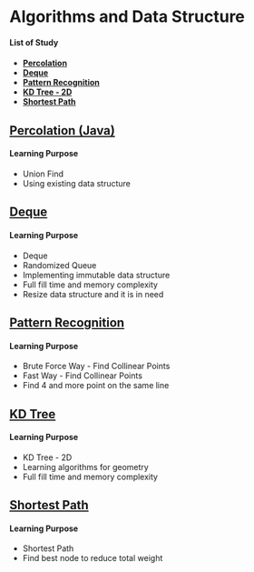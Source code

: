 # Algorithms and Data Structure

<h4>List of Study<h4>
<ul>
  <li><a href="#percolation">Percolation</a></li>
  <li><a href="#deque">Deque</a></li>
  <li><a href="#pattern">Pattern Recognition</a></li>
  <li><a href="#kdtree">KD Tree - 2D</a></li>
  <li><a href="#shortestpath">Shortest Path</a></li>
</ul>

<h2 id="percolation"><a href="https://github.com/soochangkim/algorithms/tree/master/Percolation">Percolation (Java)</a></h2>
<h4>Learning Purpose</h4>
<ul>
  <li>Union Find</li>
  <li>Using existing data structure</li>
</ul>

<h2 id="deque"><a href="https://github.com/soochangkim/algorithms/tree/master/Deque">Deque</a></h2>
<h4>Learning Purpose</h4>
<ul>
  <li>Deque</li>
  <li>Randomized Queue</li>
  <li>Implementing immutable data structure</li>
  <li>Full fill time and memory complexity</li>
  <li>Resize data structure and it is in need</li>
</ul>

<h2 id="pattern"><a href="https://github.com/soochangkim/algorithms/tree/master/Pattern%20Recognition">Pattern Recognition</a></h2>
<h4>Learning Purpose</h4>
<ul>
  <li>Brute Force Way - Find Collinear Points</li>
  <li>Fast Way - Find Collinear Points</li>
  <li>Find 4 and more point on the same line</li>
</ul>

<h2 id="kdtree"><a href="https://github.com/soochangkim/algorithms/tree/master/KDTree2D">KD Tree</a></h2>
<h4>Learning Purpose</h4>
<ul>
  <li>KD Tree - 2D</li>
  <li>Learning algorithms for geometry</li>
  <li>Full fill time and memory complexity</li>
</ul>

<h2 id="shortestpath"><a href="https://github.com/soochangkim/algorithms/tree/master/ShortestPath">Shortest Path</a></h2>
<h4>Learning Purpose</h4>
<ul>
  <li>Shortest Path</li>
  <li>Find best node to reduce total weight</li>
</ul>
